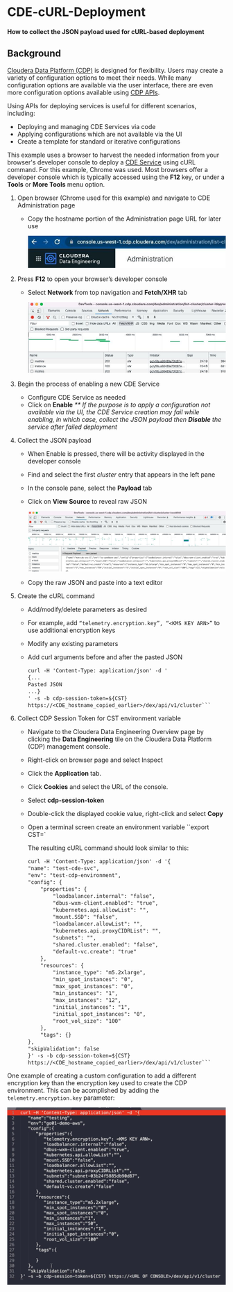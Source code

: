 # CDE-cURL-Deployment
#### How to collect the JSON payload used for cURL-based deployment

## Background
[Cloudera Data Platform (CDP)](https://docs.cloudera.com/cdp-public-cloud/cloud/index.html) is designed for flexibility. Users may create a variety of configuration options to meet their needs. While many configuration options are available via the user interface, there are even more configuration options available using [CDP APIs](https://docs.cloudera.com/cdp-public-cloud/cloud/api/topics/mc-api-overview.html). 

Using APIs for deploying services is useful for different scenarios, including:
* Deploying and managing CDE Services via code
* Applying configurations which are not available via the UI
* Create a template for standard or iterative configurations

This example uses a browser to harvest the needed information from your browser's developer console to deploy a [CDE Service](https://docs.cloudera.com/data-engineering/cloud/overview/topics/cde-service-overview.html) using cURL command. For this example, Chrome was used. Most browsers offer a developer console which is typically accessed using the **F12** key, or under a **Tools** or **More Tools** menu option.

1. Open browser (Chrome used for this example) and navigate to CDE Administration page
    - Copy the hostname portion of the Administration page URL for later use

        ![image](images/cde-admin-page.jpg)
          
 
 2. Press **F12** to open your browser’s developer console
    - Select **Network** from top navigation and **Fetch/XHR** tab

        ![image](images/dev-console-1.jpg)

3. Begin the process of enabling a new CDE Service
    - Configure CDE Service as needed
    - Click on **Enable**
        _** If the purpose is to apply a configuration not available via the UI, the CDE Service creation may fail while enabling, in which case, collect the JSON payload then **Disable** the service after failed deployment_
    
 4. Collect the JSON payload
    - When Enable is pressed, there will be activity displayed in the developer console
    - Find and select the first _cluster_ entry that appears in the left pane
    - In the console pane, select the **Payload** tab
    - Click on **View Source** to reveal raw JSON

        ![image](images/dev-console-2.jpg)

    - Copy the raw JSON and paste into a text editor


5. Create the cURL command
    - Add/modify/delete parameters as desired
    - For example, add `“telemetry.encryption.key”, “<KMS KEY ARN>”` to use additional encryption keys
    - Modify any existing parameters
    - Add curl arguments before and after the pasted JSON

        ```curl
        curl -H 'Content-Type: application/json' -d '
        {...
        Pasted JSON
        ...}
        ' -s -b cdp-session-token=${CST} https://<CDE_hostname_copied_earlier>/dex/api/v1/cluster``` 

6. Collect CDP Session Token for CST environment variable
    - Navigate to the Cloudera Data Engineering Overview page by clicking the **Data Engineering** tile on the Cloudera Data Platform (CDP) management console.
    - Right-click on browser page and select Inspect
    - Click the **Application** tab.
    - Click **Cookies** and select the URL of the console.
    - Select **cdp-session-token**
    - Double-click the displayed cookie value, right-click and select **Copy**
    - Open a terminal screen create an environment variable
        ``export CST=<Paste value of cookie here>`


        The resulting cURL command should look similar to this:

        ```curl
        curl -H 'Content-Type: application/json' -d '{
        "name": "test-cde-svc",
        "env": "test-cdp-environment",
        "config": {
            "properties": {
                "loadbalancer.internal": "false",
                "dbus-wxm-client.enabled": "true",
                "kubernetes.api.allowList": "",
                "mount.SSD": "false",
                "loadbalancer.allowList": "",
                "kubernetes.api.proxyCIDRList": "",
                "subnets": "",
                "shared.cluster.enabled": "false",
                "default-vc.create": "true"
            },
            "resources": {
                "instance_type": "m5.2xlarge",
                "min_spot_instances": "0",
                "max_spot_instances": "0",
                "min_instances": "1",
                "max_instances": "12",
                "initial_instances": "1",
                "initial_spot_instances": "0",
                "root_vol_size": "100"
            },
            "tags": {}
        },
        "skipValidation": false
        }' -s -b cdp-session-token=${CST} https://<CDE_hostname_copied_earlier>/dex/api/v1/cluster```

One example of creating a custom configuration to add a different encryption key than the encryption key used to create the CDP environment. This can be acomplished by adding the ```telemetry.encryption.key``` parameter:

![image](images/telemetry-example.jpg)

